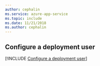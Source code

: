 ```yaml
---
author: cephalin
ms.service: azure-app-service
ms.topic: include
ms.date: 11/21/2018
ms.author: cephalin
---
```

## Configure a deployment user  

[!INCLUDE [Configure a deployment user](configure-deployment-user-no-h.md)]